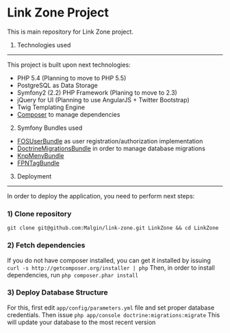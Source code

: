 Link Zone Project
========================

This is main repository for Link Zone project.

1) Technologies used
----------------------------------

This project is built upon next technologies:
* PHP 5.4 (Planning to move to PHP 5.5)
* PostgreSQL as Data Storage
* Symfony2 (2.2) PHP Framework (Planing to move to 2.3)
* jQuery for UI (Planning to use AngularJS + Twitter Bootstrap)
* Twig Templating Engine
* [Composer](http://getcomposer.org/) to manage dependencies

2) Symfony Bundles used
* [FOSUserBundle](https://github.com/FriendsOfSymfony/FOSUserBundle) as user registration/authorization implementation
* [DoctrineMigrationsBundle](http://symfony.com/doc/current/bundles/DoctrineMigrationsBundle/index.html) in order to manage database migrations
* [KnpMenyBundle](https://github.com/KnpLabs/KnpMenuBundle)
* [FPNTagBundle](https://github.com/FabienPennequin/FPNTagBundle)

3) Deployment
----------------------------------

In order to deploy the application, you need to perform next steps:

### 1) Clone repository
  `git clone git@github.com:Malgin/link-zone.git LinkZone && cd LinkZone`
### 2) Fetch dependencies
If you do not have composer installed, you can get it installed by issuing `curl -s http://getcomposer.org/installer | php`
Then, in order to install dependencies, run
  `php composer.phar install`

### 3) Deploy Database Structure
For this, first edit `app/config/parameters.yml` file and set proper database credentials. Then issue
  `php app/console doctrine:migrations:migrate`
This will update your database to the most recent version  
